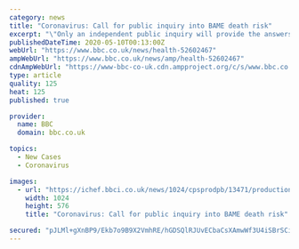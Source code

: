 ```yaml
---
category: news
title: "Coronavirus: Call for public inquiry into BAME death risk"
excerpt: "\"Only an independent public inquiry will provide the answers we need. Such an inquiry is essential for all, especially for those who have lost loved ones as a result of the pandemic,\" the open letter to Boris Johnson says."
publishedDateTime: 2020-05-10T00:13:00Z
webUrl: "https://www.bbc.co.uk/news/health-52602467"
ampWebUrl: "https://www.bbc.co.uk/news/amp/health-52602467"
cdnAmpWebUrl: "https://www-bbc-co-uk.cdn.ampproject.org/c/s/www.bbc.co.uk/news/amp/health-52602467"
type: article
quality: 125
heat: 125
published: true

provider:
  name: BBC
  domain: bbc.co.uk

topics:
  - New Cases
  - Coronavirus

images:
  - url: "https://ichef.bbci.co.uk/news/1024/cpsprodpb/13471/production/_111716987_gettyimages-1151376157.jpg"
    width: 1024
    height: 576
    title: "Coronavirus: Call for public inquiry into BAME death risk"

secured: "pJLMl+gXnBP9/Ekb7o9B9X2VmhRE/hGDSQlRJUvECbaCsXAmwWf3U4iSBrSCiwXqdI3Q1T5DfWgR8G8hJRgwCIl7sacCFCkZtPtWuzRp/ZPiQlXi+z9lSDwBuTMH0lo7mDdNo5NUNPaJTAL02R9HujO4nLiIHQkGUPDXkkZ0TmXL5pXCMWQF+vTU414oB6je49ziKQnmW3ZZqqX0nCb5Fo0Z/hQ7J1LNMUQu+dXXlXgzRXUxxYJCC1nnKMEh/Zs86emaRxnpCxMgtwIE2GANzN2xWa8jUT4fXPmaxFRxLbEaZ7BUt0b1Tb3L/f3/mLlg2dCPnBBljaC84ILGndlWCP5mnqXPh3BTnz8Iwd69cEDV+BWKxd33oISVh9AZ/UDf5p/SCDwW1Dm/MRJVS/QhZ7m479M66kCgRP3mnHonpLblEKKoyN+ToeNkFhtm+EbBWRpljyMoNJmd5OmgTmRHF66eIIJa1W5hiaXQaaaxhTc=;vs1YuLruK6AmhNtnuFfOlw=="
---
```


